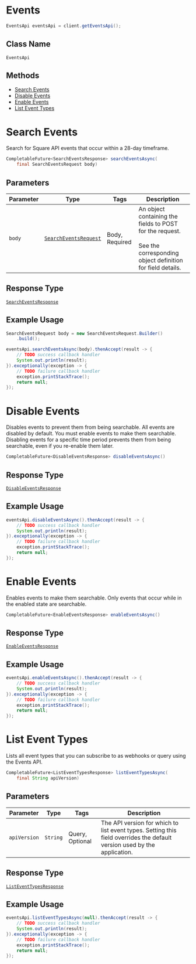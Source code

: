 # Events

```java
EventsApi eventsApi = client.getEventsApi();
```

## Class Name

`EventsApi`

## Methods

* [Search Events](../../doc/api/events.md#search-events)
* [Disable Events](../../doc/api/events.md#disable-events)
* [Enable Events](../../doc/api/events.md#enable-events)
* [List Event Types](../../doc/api/events.md#list-event-types)


# Search Events

Search for Square API events that occur within a 28-day timeframe.

```java
CompletableFuture<SearchEventsResponse> searchEventsAsync(
    final SearchEventsRequest body)
```

## Parameters

| Parameter | Type | Tags | Description |
|  --- | --- | --- | --- |
| `body` | [`SearchEventsRequest`](../../doc/models/search-events-request.md) | Body, Required | An object containing the fields to POST for the request.<br><br>See the corresponding object definition for field details. |

## Response Type

[`SearchEventsResponse`](../../doc/models/search-events-response.md)

## Example Usage

```java
SearchEventsRequest body = new SearchEventsRequest.Builder()
    .build();

eventsApi.searchEventsAsync(body).thenAccept(result -> {
    // TODO success callback handler
    System.out.println(result);
}).exceptionally(exception -> {
    // TODO failure callback handler
    exception.printStackTrace();
    return null;
});
```


# Disable Events

Disables events to prevent them from being searchable.
All events are disabled by default. You must enable events to make them searchable.
Disabling events for a specific time period prevents them from being searchable, even if you re-enable them later.

```java
CompletableFuture<DisableEventsResponse> disableEventsAsync()
```

## Response Type

[`DisableEventsResponse`](../../doc/models/disable-events-response.md)

## Example Usage

```java
eventsApi.disableEventsAsync().thenAccept(result -> {
    // TODO success callback handler
    System.out.println(result);
}).exceptionally(exception -> {
    // TODO failure callback handler
    exception.printStackTrace();
    return null;
});
```


# Enable Events

Enables events to make them searchable. Only events that occur while in the enabled state are searchable.

```java
CompletableFuture<EnableEventsResponse> enableEventsAsync()
```

## Response Type

[`EnableEventsResponse`](../../doc/models/enable-events-response.md)

## Example Usage

```java
eventsApi.enableEventsAsync().thenAccept(result -> {
    // TODO success callback handler
    System.out.println(result);
}).exceptionally(exception -> {
    // TODO failure callback handler
    exception.printStackTrace();
    return null;
});
```


# List Event Types

Lists all event types that you can subscribe to as webhooks or query using the Events API.

```java
CompletableFuture<ListEventTypesResponse> listEventTypesAsync(
    final String apiVersion)
```

## Parameters

| Parameter | Type | Tags | Description |
|  --- | --- | --- | --- |
| `apiVersion` | `String` | Query, Optional | The API version for which to list event types. Setting this field overrides the default version used by the application. |

## Response Type

[`ListEventTypesResponse`](../../doc/models/list-event-types-response.md)

## Example Usage

```java
eventsApi.listEventTypesAsync(null).thenAccept(result -> {
    // TODO success callback handler
    System.out.println(result);
}).exceptionally(exception -> {
    // TODO failure callback handler
    exception.printStackTrace();
    return null;
});
```

